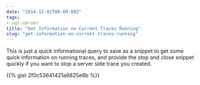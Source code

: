 ```yaml
---
date: "2014-12-02T00:00:00Z"
tags:
- sql-server
title: "Get Information on Current Traces Running"
slug: "get-information-on-current-traces-running"
---
```


This is just a quick informational query to save as a snippet to get some quick information on running traces, and provide the stop and close snippet quickly if you want to stop a server side trace you created.

{{% gist 2f0c53641421a9825e6b %}}

